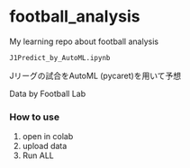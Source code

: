# football_analysis

 My learning repo about football analysis


``` J1Predict_by_AutoML.ipynb ```

Jリーグの試合をAutoML (pycaret)を用いて予想

Data by Football Lab

### How to use

1. open in colab
2. upload data 
3. Run ALL

